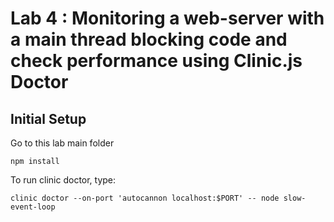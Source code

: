 # Lab 4 : Monitoring a web-server with a main thread blocking code and check performance using Clinic.js Doctor
## Initial Setup
Go to this lab main folder
```
npm install
```

To run clinic doctor, type:
```
clinic doctor --on-port 'autocannon localhost:$PORT' -- node slow-event-loop
```
